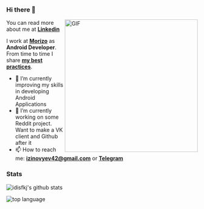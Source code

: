 ### Hi there 👋

<img align="right" alt="GIF" height="350px" src="https://media.giphy.com/media/VekcnHOwOI5So/giphy.gif" />

You can read more about me at **[Linkedin](https://www.linkedin.com/in/иван-з-b62aba114/)**

I work at **[Morizo](http://morizo.ru)** as **Android Developer**. From time to time I share **[my best practices](https://github.com/lndmflngs/awesome-ktx)**. 

- 🌱 I’m currently improving my skills in developing Android Applications
- 🔭 I’m currently working on some Reddit project. Want to make a VK client and Github after it
- 📫 How to reach me: **izinovyev42@gmail.com** or **[Telegram](https://t.me/lndmflngs)**

### Stats
![idisfkj's github stats](https://github-readme-stats.vercel.app/api?username=lndmflngs&show_icons=true)

![top language](https://github-readme-stats.vercel.app/api/top-langs/?username=lndmflngs&layout=compact&card_width=445)
